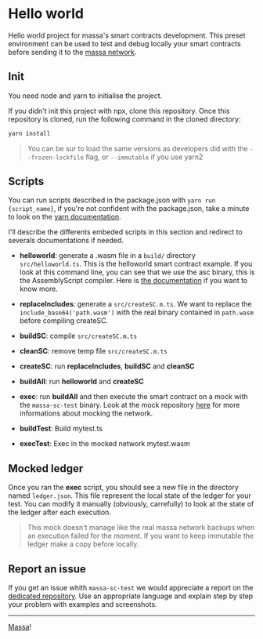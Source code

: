 # Hello world

Hello world project for massa's smart contracts development. This preset environment can be used to test and debug locally your smart contracts before sending it to the [massa network](https://github.com/massalabs/massa).

## Init

You need node and yarn to initialise the project.

If you didn't init this project with npx, clone this repository.
Once this repository is cloned, run the following command in the cloned directory:

```bash
yarn install
```

> You can be sur to load the same versions as developers did with the `--frozen-lockfile` flag, or `--immutable` if you use yarn2

## Scripts

You can run scripts described in the package.json with `yarn run {script_name}`, if you're not confident with the package.json, take a minute to look on the [yarn documentation](https://classic.yarnpkg.com/lang/en/docs/cli/run/).

I'll describe the differents embeded scripts in this section and redirect to severals documentations if needed.

- **helloworld**: generate a .wasm file in a `build/` directory `src/helloworld.ts`. This is the helloworld smart contract example. If you look at this command line, you can see that we use the asc binary, this is the AssemblyScript compiler. Here is [the documentation](https://www.assemblyscript.org/introduction.html) if you want to know more.

- **replaceIncludes**: generate a `src/createSC.m.ts`. We want to replace the `include_base64('path.wasm')` with the real binary contained in `path.wasm` before compiling createSC.
- **buildSC**: compile `src/createSC.m.ts`
- **cleanSC**: remove temp file `src/createSC.m.ts`
- **createSC**: run **replaceIncludes**, **buildSC** and **cleanSC**

- **buildAll**: run **helloworld** and **createSC**

- **exec**: run **buildAll** and then execute the smart contract on a mock with the `massa-sc-test` binary. Look at the mock repository [here](https://github.com/massalabs/massa-sc-tester) for more informations about mocking the network.

- **buildTest**: Build mytest.ts
- **execTest**: Exec in the mocked network mytest.wasm

## Mocked ledger

Once you ran the **exec** script, you should see a new file in the directory named `ledger.json`. This file represent the local state of the ledger for your test. You can modify it manually (obviously, carrefully) to look at the state of the ledger after each execution.

>This mock doesn't manage like the real massa network backups when an execution failed for the moment. If you want to keep immutable the ledger make a copy before locally.

## Report an issue

If you get an issue whith `massa-sc-test` we would appreciate a report on the [dedicated repository](https://github.com/massalabs/massa-sc-tester/issues/new/choose). Use an appropriate language and explain step by step your problem with examples and screenshots.


---

[Massa](https://github.com/massalabs/massa)!